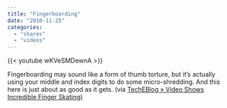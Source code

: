 ```yaml
---
title: "Fingerboarding"
date: "2010-11-25"
categories:
  - "shares"
  - "videos"
---
```


{{< youtube wKVeSMDewnA >}}

Fingerboarding may sound like a form of thumb torture, but it’s actually using your middle and index digits to do some micro-shredding. And this here is just about as good as it gets. (via [TechEBlog » Video Shows Incredible Finger Skating)](http://www.techeblog.com/index.php/tech-gadget/video-shows-incredible-finger-skating)
